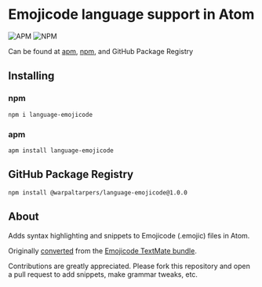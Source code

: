 # Emojicode language support in Atom

![APM](https://img.shields.io/apm/dm/language-emojicode.svg?label=apm%20downloads) ![NPM](https://img.shields.io/npm/dm/language-emojicode?label=npm%20downloads)

Can be found at [apm](https://atom.io/packages/language-emojicode), [npm](https://www.npmjs.com/package/language-emojicode), and GitHub Package Registry

## Installing

### npm
```
npm i language-emojicode
```

### apm
```
apm install language-emojicode
```

## GitHub Package Registry
```
npm install @warpaltarpers/language-emojicode@1.0.0
```

## About

Adds syntax highlighting and snippets to Emojicode (.emojic) files in Atom.

Originally [converted](http://flight-manual.atom.io/hacking-atom/sections/converting-from-textmate) from the [Emojicode TextMate bundle](https://github.com/ThatsJustCheesy/Emojicode-TM).

Contributions are greatly appreciated. Please fork this repository and open a pull request to add snippets, make grammar tweaks, etc.
